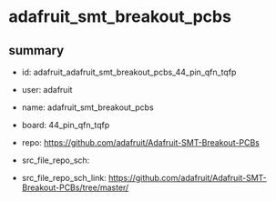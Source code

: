 # adafruit_smt_breakout_pcbs
 
## summary 
* id: adafruit_adafruit_smt_breakout_pcbs_44_pin_qfn_tqfp
* user: adafruit
* name: adafruit_smt_breakout_pcbs
* board: 44_pin_qfn_tqfp
* repo: https://github.com/adafruit/Adafruit-SMT-Breakout-PCBs



* src_file_repo_sch: 
* src_file_repo_sch_link: https://github.com/adafruit/Adafruit-SMT-Breakout-PCBs/tree/master/





